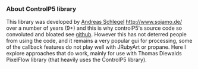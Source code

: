 ### About ControlP5 library

This library was developed by [Andreas Schlegel][sojamo] http://www.sojamo.de/ over a number of years (9+) and this is why controlP5's source code so convoluted and bloated see [github][p5]. However this has not deterred people from using the code, and it remains a very popular gui for processing, some of the callback features do not play well with JRubyArt or propane. Here I explore approaches that do work, mainly for use with Thomas Diewalds PixelFlow library (that heavily uses the ControlP5 library).


[sojamo]:http://www.sojamo.de/
[p5]:https://github.com/sojamo/controlp5
